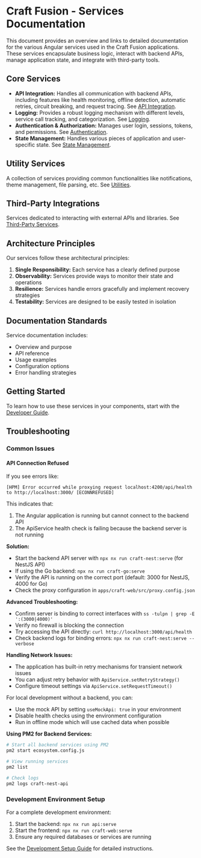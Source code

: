 # Craft Fusion - Services Documentation

This document provides an overview and links to detailed documentation for the various Angular services used in the Craft Fusion applications. These services encapsulate business logic, interact with backend APIs, manage application state, and integrate with third-party tools.

## Core Services

* **API Integration:** Handles all communication with backend APIs, including features like health monitoring, offline detection, automatic retries, circuit breaking, and request tracing. See [API Integration](./API-INTEGRATION.md).
* **Logging:** Provides a robust logging mechanism with different levels, service call tracking, and categorization. See [Logging](./LOGGING.md).
* **Authentication & Authorization:** Manages user login, sessions, tokens, and permissions. See [Authentication](./AUTHENTICATION.md).
* **State Management:** Handles various pieces of application and user-specific state. See [State Management](./STATE-MANAGEMENT.md).

## Utility Services

A collection of services providing common functionalities like notifications, theme management, file parsing, etc. See [Utilities](./UTILITIES.md).

## Third-Party Integrations

Services dedicated to interacting with external APIs and libraries. See [Third-Party Services](./THIRD-PARTY-SERVICES.md).

## Architecture Principles

Our services follow these architectural principles:

1. **Single Responsibility:** Each service has a clearly defined purpose
2. **Observability:** Services provide ways to monitor their state and operations
3. **Resilience:** Services handle errors gracefully and implement recovery strategies
4. **Testability:** Services are designed to be easily tested in isolation

## Documentation Standards

Service documentation includes:

* Overview and purpose
* API reference
* Usage examples
* Configuration options
* Error handling strategies

## Getting Started

To learn how to use these services in your components, start with the [Developer Guide](./DEVELOPER-GUIDE.md).

## Troubleshooting

### Common Issues

#### API Connection Refused

If you see errors like:
```
[HPM] Error occurred while proxying request localhost:4200/api/health to http://localhost:3000/ [ECONNREFUSED]
```

This indicates that:
1. The Angular application is running but cannot connect to the backend API
2. The ApiService health check is failing because the backend server is not running

**Solution:**
- Start the backend API server with `npx nx run craft-nest:serve` (for NestJS API)
- If using the Go backend: `npx nx run craft-go:serve`
- Verify the API is running on the correct port (default: 3000 for NestJS, 4000 for Go)
- Check the proxy configuration in `apps/craft-web/src/proxy.config.json`

**Advanced Troubleshooting:**
- Confirm server is binding to correct interfaces with `ss -tulpn | grep -E ':(3000|4000)'`
- Verify no firewall is blocking the connection
- Try accessing the API directly: `curl http://localhost:3000/api/health`
- Check backend logs for binding errors: `npx nx run craft-nest:serve --verbose`

**Handling Network Issues:**
- The application has built-in retry mechanisms for transient network issues
- You can adjust retry behavior with `ApiService.setRetryStrategy()` 
- Configure timeout settings via `ApiService.setRequestTimeout()`

For local development without a backend, you can:
- Use the mock API by setting `useMockApi: true` in your environment
- Disable health checks using the environment configuration
- Run in offline mode which will use cached data when possible

**Using PM2 for Backend Services:**
```bash
# Start all backend services using PM2
pm2 start ecosystem.config.js

# View running services
pm2 list

# Check logs
pm2 logs craft-nest-api
```

### Development Environment Setup

For a complete development environment:
1. Start the backend: `npx nx run api:serve`
2. Start the frontend: `npx nx run craft-web:serve`
3. Ensure any required databases or services are running

See the [Development Setup Guide](./DEVELOPMENT-SETUP.md) for detailed instructions.
